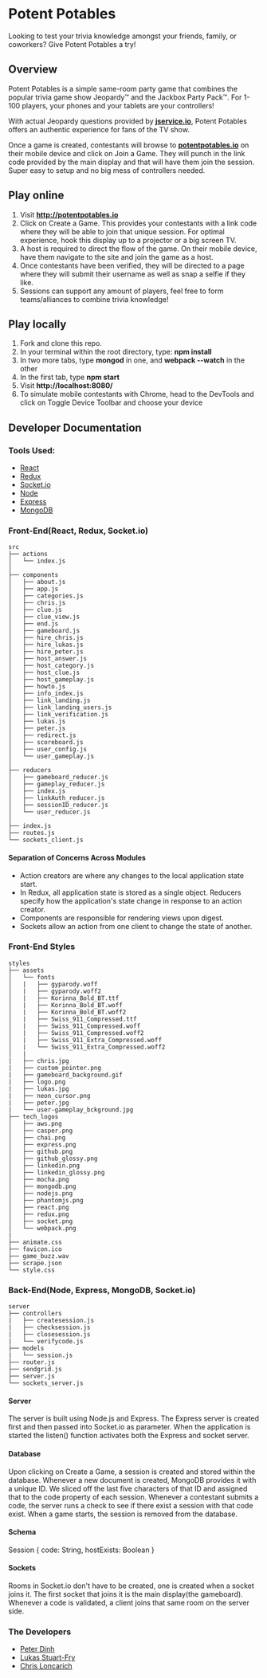 # Potent Potables

Looking to test your trivia knowledge amongst your friends, family, or coworkers?  Give Potent Potables a try!

## Overview

Potent Potables is a simple same-room party game that combines the popular trivia game show Jeopardy™ and the Jackbox Party Pack™. For 1-100 players, your phones and your tablets are your controllers! 

With actual Jeopardy questions provided by **[jservice.io](http://jservice.io/)**, Potent Potables offers an authentic experience for fans of the TV show.

Once a game is created, contestants will browse to **[potentpotables.io](http://potentpotables.io)** on their mobile device and click on Join a Game. They will punch in the link code provided by the main display and that will have them join the session. Super easy to setup and no big mess of controllers needed.

## Play online

1. Visit **http://potentpotables.io**
2. Click on Create a Game. This provides your contestants with a link code where they will be able to join that unique session. For optimal experience, hook this display up to a projector or a big screen TV.
3. A host is required to direct the flow of the game. On their mobile device, have them navigate to the site and join the game as a host.
4. Once contestants have been verified, they will be directed to a page where they will submit their username as well as snap a selfie if they like.
5. Sessions can support any amount of players, feel free to form teams/alliances to combine trivia knowledge!

## Play locally

1. Fork and clone this repo.
2. In your terminal within the root directory, type: **npm install**
3. In two more tabs, type **mongod** in one, and **webpack --watch** in the other
4. In the first tab, type **npm start**
5. Visit **http://localhost:8080/**
6. To simulate mobile contestants with Chrome, head to the DevTools and click on Toggle Device Toolbar and choose your device

## Developer Documentation

### Tools Used:
* [React](https://facebook.github.io/react/)
* [Redux](http://redux.js.org/)
* [Socket.io](http://socket.io/)
* [Node](https://nodejs.org/en/)
* [Express](http://expressjs.com/)
* [MongoDB](https://www.mongodb.com/)

### Front-End(React, Redux, Socket.io)
```
src
├── actions
│   └── index.js
│
├── components
│   ├── about.js
│   ├── app.js
│   ├── categories.js
│   ├── chris.js
│   ├── clue.js
│   ├── clue_view.js
│   ├── end.js
│   ├── gameboard.js
│   ├── hire_chris.js
│   ├── hire_lukas.js
│   ├── hire_peter.js
│   ├── host_answer.js
│   ├── host_category.js
│   ├── host_clue.js
│   ├── host_gameplay.js
│   ├── howto.js
│   ├── info_index.js
│   ├── link_landing.js
│   ├── link_landing_users.js
│   ├── link_verification.js
│   ├── lukas.js
│   ├── peter.js
│   ├── redirect.js
│   ├── scoreboard.js
│   ├── user_config.js
│   └── user_gameplay.js
│ 
├── reducers
│   ├── gameboard_reducer.js
│   ├── gameplay_reducer.js
│   ├── index.js
│   ├── linkAuth_reducer.js
│   ├── sessionID_reducer.js
│   └── user_reducer.js
│ 
├── index.js
├── routes.js
└── sockets_client.js
```
#### Separation of Concerns Across Modules
* Action creators are where any changes to the local application state start.
* In Redux, all application state is stored as a single object. Reducers specify how the application's state change in response to an action creator.
* Components are responsible for rendering views upon digest.
* Sockets allow an action from one client to change the state of another.

### Front-End Styles
```
styles
├── assets
│   └── fonts
│   |   ├── gyparody.woff
│   |   ├── gyparody.woff2
│   |   ├── Korinna_Bold_BT.ttf
│   |   ├── Korinna_Bold_BT.woff
│   |   ├── Korinna_Bold_BT.woff2
│   |   ├── Swiss_911_Compressed.ttf
│   |   ├── Swiss_911_Compressed.woff
│   |   ├── Swiss_911_Compressed.woff2
│   |   ├── Swiss_911_Extra_Compressed.woff
│   |   └── Swiss_911_Extra_Compressed.woff2
│   |
|   ├── chris.jpg
|   ├── custom_pointer.png
|   ├── gameboard_background.gif
|   ├── logo.png
|   ├── lukas.jpg
|   ├── neon_cursor.png
|   ├── peter.jpg
|   └── user-gameplay_bckground.jpg
├── tech_logos
│   ├── aws.png
│   ├── casper.png
│   ├── chai.png
│   ├── express.png
│   ├── github.png
│   ├── github_glossy.png
│   ├── linkedin.png
│   ├── linkedin_glossy.png
│   ├── mocha.png
│   ├── mongodb.png
│   ├── nodejs.png
│   ├── phantomjs.png
│   ├── react.png
│   ├── redux.png
│   ├── socket.png
│   └── webpack.png
|
├── animate.css
├── favicon.ico
├── game_buzz.wav
├── scrape.json
└── style.css
````
### Back-End(Node, Express, MongoDB, Socket.io)
````
server
├── controllers
|   ├── createsession.js
|   ├── checksession.js
|   ├── closesession.js
|   └── verifycode.js
├── models
|   └── session.js
├── router.js
├── sendgrid.js
├── server.js
└── sockets_server.js
````
#### Server
The server is built using Node.js and Express. The Express server is created first and then passed into Socket.io as parameter. When the application is started the listen() function activates both the Express and socket server.

#### Database
Upon clicking on Create a Game, a session is created and stored within the database. Whenever a new document is created, MongoDB provides it with a unique ID. We sliced off the last five characters of that ID and assigned that to the code property of each session. Whenever a contestant submits a code, the server runs a check to see if there exist a session with that code exist. When a game starts, the session is removed from the database.

#### Schema
Session { code: String, hostExists: Boolean }

#### Sockets
Rooms in Socket.io don't have to be created, one is created when a socket joins it. The first socket that joins it is the main display(the gameboard). Whenever a code is validated, a client joins that same room on the server side.

### The Developers

* [Peter Dinh](https://github.com/petertdinh)
* [Lukas Stuart-Fry](https://github.com/lstuartfry)
* [Chris Loncarich](https://github.com/Loncarich)
